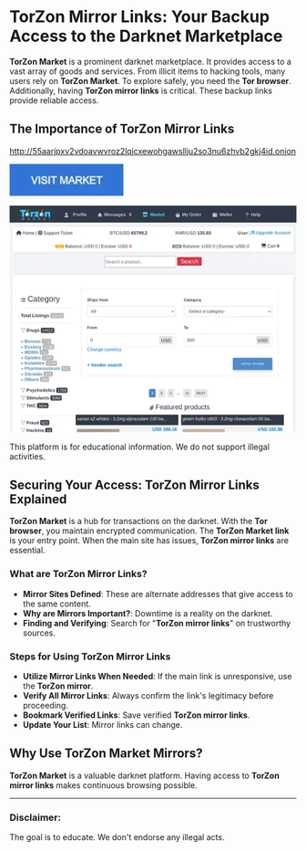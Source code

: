 # TorZon Mirror Links: Your Backup Access to the Darknet Marketplace

**TorZon Market** is a prominent darknet marketplace. It provides access to a vast array of goods and services. From illicit items to hacking tools, many users rely on **TorZon Market**. To explore safely, you need the **Tor browser**. Additionally, having **TorZon mirror links** is critical. These backup links provide reliable access.

## The Importance of TorZon Mirror Links

http://55aarjpxv2vdoavwvroz2lqjcxewohgawsllju2so3nu6zhvb2gkj4id.onion

[<img src="/other/graphic.webp" width="200">](http://55aarjpxv2vdoavwvroz2lqjcxewohgawsllju2so3nu6zhvb2gkj4id.onion)

<a href="http://55aarjpxv2vdoavwvroz2lqjcxewohgawsllju2so3nu6zhvb2gkj4id.onion"><img src="/other/setup.webp" alt="TorZon Mirror Links" style="max-width: 100%;"></a>

This platform is for educational information. We do not support illegal activities.

## Securing Your Access: TorZon Mirror Links Explained

**TorZon Market** is a hub for transactions on the darknet. With the **Tor browser**, you maintain encrypted communication. The **TorZon Market link** is your entry point. When the main site has issues, **TorZon mirror links** are essential.

### What are TorZon Mirror Links?

*   **Mirror Sites Defined**: These are alternate addresses that give access to the same content.
*   **Why are Mirrors Important?**: Downtime is a reality on the darknet.
*   **Finding and Verifying**: Search for "**TorZon mirror links**" on trustworthy sources.

### Steps for Using TorZon Mirror Links

*   **Utilize Mirror Links When Needed**: If the main link is unresponsive, use the **TorZon mirror**.
*   **Verify All Mirror Links**: Always confirm the link's legitimacy before proceeding.
*   **Bookmark Verified Links**: Save verified **TorZon mirror links**.
*   **Update Your List**: Mirror links can change.

## Why Use TorZon Market Mirrors?

**TorZon Market** is a valuable darknet platform. Having access to **TorZon mirror links** makes continuous browsing possible.

---

### Disclaimer:

The goal is to educate. We don't endorse any illegal acts.